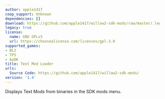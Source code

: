 ```yaml
---
author: apple1417
coop_support: Unknown
dependencies: []
download: https://github.com/apple1417/willow2-sdk-mods/raw/master/.legacy/TextModLoader.zip
legacy: true
license:
  name: GNU GPLv3
  url: https://choosealicense.com/licenses/gpl-3.0
supported_games:
- BL2
- TPS
- AoDK
title: Text Mod Loader
urls:
  Source Code: https://github.com/apple1417/willow2-sdk-mods/
version: '1.4'
---
```

Displays Text Mods from binaries in the SDK mods menu.
